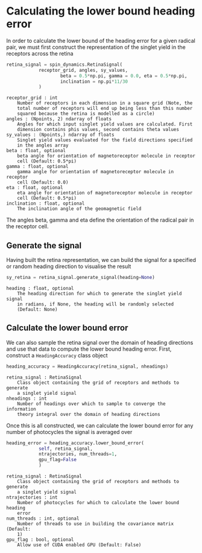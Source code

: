 # Calculating the lower bound heading error
In order to calculate the lower bound of the heading error for a given radical pair, we must first construct the representation of the singlet yield in the receptors across the retina
```python
retina_signal = spin_dynamics.RetinaSignal(
			receptor_grid, angles, sy_values,
	                beta = 0.5*np.pi, gamma = 0.0, eta = 0.5*np.pi,
           	        inclination = np.pi*11/30
			)
```
```
receptor_grid : int
    Number of receptors in each dimension in a square grid (Note, the
    total number of receptors will end up being less than this number
    squared because the retina is modelled as a circle)
angles : (Npoints, 2) ndarray of floats
    Angles for which input singlet yield values are calculated. First
    dimension contains phis values, second contains theta values
sy_values : (Npoints,) ndarray of floats
    Singlet yield values evaluated for the field directions specified
    in the angles array
beta : float, optional
    beta angle for orientation of magnetoreceptor molecule in receptor
    cell (Default: 0.5*pi)
gamma : float, optional
    gamma angle for orientation of magnetoreceptor molecule in receptor
    cell (Default: 0.0)
eta : float, optional
    eta angle for orientation of magnetoreceptor molecule in receptor
    cell (Default: 0.5*pi)
inclination : float, optional
    The inclination angle of the geomagnetic field
```
The angles beta, gamma and eta define the orientation of the radical pair in the receptor cell.

## Generate the signal
Having built the retina representation, we can build the signal for a specified or random heading direction to visualise the result
```python
sy_retina = retina_signal.generate_signal(heading=None)
```
```
heading : float, optional
    The heading direction for which to generate the singlet yield signal
    in radians, if None, the heading will be randomly selected 
    (Default: None)
```

## Calculate the lower bound error
We can also sample the retina signal over the domain of heading directions and use that data to compute the lower bound heading error. First, construct a `HeadingAccuracy` class object
```python
heading_accuracy = HeadingAccuracy(retina_signal, nheadings)
```
```
retina_signal : RetinaSignal
    Class object containing the grid of receptors and methods to generate
    a singlet yield signal
nheadings : int
    Number of headings over which to sample to converge the information
    theory integral over the domain of heading directions
```
Once this is all constructed, we can calculate the lower bound error for any number of photocycles the signal is averaged over
```python
heading_error = heading_accuracy.lower_bound_error(
			self, retina_signal,
			ntrajectories, num_threads=1,
			gpu_flag=False
			)
```
```
retina_signal : RetinaSignal
    Class object containing the grid of receptors and methods to generate
    a singlet yield signal
ntrajectories : int
    Number of photocycles for which to calculate the lower bound heading
    error
num_threads : int, optional
    Number of threads to use in building the covariance matrix (Default:
    1)
gpu_flag : bool, optional
    Allow use of CUDA enabled GPU (Default: False)
```
